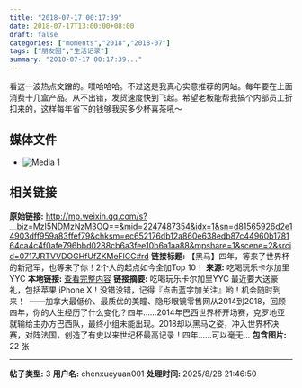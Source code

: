 ```yaml
---
title: "2018-07-17 00:17:39"
date: 2018-07-17T13:00:00+08:00
draft: false
categories: ["moments","2018","2018-07"]
tags: ["朋友圈","生活记录"]
summary: "2018-07-17 00:17:39..."
---
```


看这一波热点文蹭的。噗哈哈哈。不过这是我真心实意推荐的网站。每年要在上面消费十几盒产品。从不出错，发货速度快到飞起。希望老板能帮我搞个内部员工折扣来的，这样每年省下的钱够我买多少杯喜茶吼～

## 媒体文件

- ![Media 1](/Moments/photos/2018-07-17/201807170017390.jpg)

## 相关链接

**原始链接:** http://mp.weixin.qq.com/s?__biz=MzI5NDMzNzM3OQ==&mid=2247487354&idx=1&sn=d81565926d2e14903dff959a83ffef79&chksm=ec652176db12a860e638edb87c44960b178164ca4c4f0afe796bbd0288cb6a3fee10b6a1aa88&mpshare=1&scene=2&srcid=0717JRTVVDOGHfUfZKMeFlCC#rd
**链接标题:** 【黑马】四年，等来了世界杯的新冠军，也等来了你！2个人的起点如今全加Top 10！
**来源:** 吃喝玩乐卡尔加里YYC
**本地链接:** [查看完整内容](/link_content/2018/07/2018-07-17-3/link_content/)
**链接摘要:** 吃喝玩乐卡尔加里YYC 最近要大送豪礼，包括苹果 iPhone X！没错没错，记得『点击蓝字加关注』哟！机会随时到来！  ——加拿大最低价、最质优的美瞳、隐形眼镜零售网从2014到2018，回顾四年，你的人生经历了什么变化？四年……2014年巴西世界杯开场赛，克罗地亚就输给主办方巴西队，最终小组未能出现。2018却以黑马之姿，冲入世界杯决赛，对阵法国，创造了有史以来世纪杯最高记录！四年……可以毫无...
**包含图片:** 22 张

---

**帖子类型:** 3
**用户名:** chenxueyuan001
**处理时间:** 2025/8/28 21:46:50